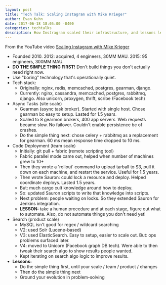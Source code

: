 ```yaml
---
layout: post
title: "Tech Talk: Scaling Instagram with Mike Krieger"
author: Evan Kuhn
date: 2017-06-18 18:05:00 -0400
categories: techtalks
description: How Instragram scaled their infrastructure, and lessons learned.
---
```


From the YouTube video [Scaling Instagram with Mike Krieger
](https://www.youtube.com/watch?v=oNA2C1vC8FQ)

- Founded 2010.  2012: acquired, 4 engineers, 30MM MAU.  2015: 95 engineers, 300MM MAU.
- **DO THE SIMPLE THING FIRST!**  Don't build things you don't actually need right now.
- Use "boring" technology that's operationally quiet.
- Tech stack:
  - Originally: nginx, redis, memcached, postgres, gearman, django.
  - Currently: nginx, cassandra, memcached, postgres, rabbitmq, django.  Also unicorn, proxygen, thrift, scribe (Facebook tech)
- Async Tasks (site scale)
  - Gearman (async task broker).  Started with single host.  Chose gearman bc easy to setup.  Lasted for 1.5 years.
  - Scaled to 8 gearmon brokers, 400 app servers.  Web requests became slow.  No failover.  Couldn't enable persistence bc of crashes.
  - Do the simple thing next: chose celery + rabbitmq as a replacement for gearman.  60 ms mean response time dropped to 10 ms.
- Code Deployment (team scale)
  - Initially: git pull + fabric (remote scripting tool)
  - Fabric parallel mode came out, helped when number of machines grew to 10+
  - Then they wrote a 'rollout' command to upload tarball to S3, pull it down on each machine, and restart the service.  Useful for 1.5 years.
  - Then wrote Sauron: could lock a resource and deploy.  Helped coordinate deploys.  Lasted 1.5 years.
  - But: much cargo cult knowledge around how to deploy.
  - So: updated Sauron scripts to write that knowledge into scripts.
  - Next problem: people waiting on locks.  So they extended Sauron for Jenkins integration.
  - **LESSON:** take a human procedure and at each stage, figure out what to automate.  Also, do not automate things you don't need yet!
- Search (product scale)
  - MySQL isn't good for regex / wildcard searching
  - V2: used Solr (Lucene-based)
  - V3: used ElasticSearch.  Easy to setup, easier to scale out.  But: ops problems surfaced later.
  - V4: moved to Unicorn (Facebook graph DB tech).  Were able to then tweak their search algo to show results people wanted.
  - Kept iterating on search algo logic to improve results.
- **Lessons:**
  - Do the simple thing first, until your scale / team / product / changes
  - Then do the simple thing next
  - Ground your evolution in problem-solving
